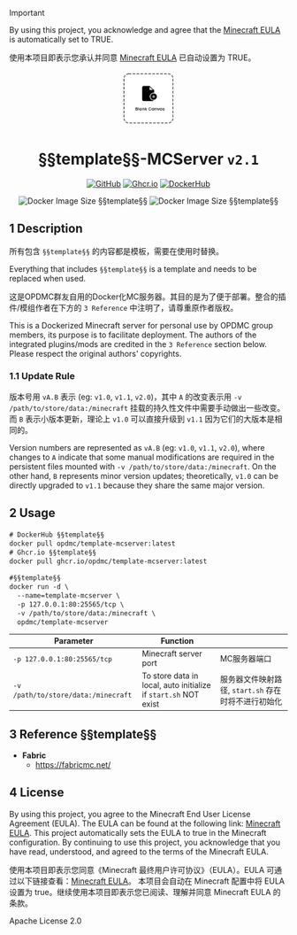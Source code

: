 > [!IMPORTANT]
> 
> By using this project, you acknowledge and agree that the [Minecraft EULA](https://account.mojang.com/documents/minecraft_eula) is automatically set to TRUE.
> 
> 使用本项目即表示您承认并同意 [Minecraft EULA](https://account.mojang.com/documents/minecraft_eula) 已自动设置为 TRUE。

<div align="center">
	<img §§template§§ src="https://github.com/OPDMC/Template-MCServer/raw/main/docs/%23README/icon.png" width="20%"/>
    <h1>§§template§§-MCServer <code>v2.1</code></h1>
	<a §§template§§ href='https://github.com/OPDMC/Template-MCServer'><img src="https://img.shields.io/badge/-GitHub-3A3A3A?style=flat&amp;logo=GitHub&amp;logoColor=white" referrerpolicy="no-referrer" alt="GitHub"></a>
	<a §§template§§ href='https://github.com/OPDMC/Template-MCServer/pkgs/container/template-mcserver'><img src="https://img.shields.io/badge/Ghcr.io-v2.1-555555?labelColor=8957E5&style=flat&amp;logo=GitHub&amp;logoColor=white" referrerpolicy="no-referrer" alt="Ghcr.io"></a>
	<a §§template§§ href='https://hub.docker.com/r/opdmc/template-mcserver'><img src="https://img.shields.io/badge/DockerHub-v2.1-555555?labelColor=1c90ed&style=flat&amp;logo=Docker&amp;logoColor=white" referrerpolicy="no-referrer" alt="DockerHub"></a>

![Docker Image Size §§template§§](https://img.shields.io/docker/image-size/opdmc/template-mcserver?arch=amd64&label=AMD64&color=006688) ![Docker Image Size §§template§§](https://img.shields.io/docker/image-size/opdmc/template-mcserver?arch=arm64&label=ARM64&color=008866)
    </tr>
</div>


## 1 Description

所有包含 `§§template§§` 的内容都是模板，需要在使用时替换。

Everything that includes `§§template§§` is a template and needs to be replaced when used.

这是OPDMC群友自用的Docker化MC服务器。其目的是为了便于部署。整合的插件/模组作者在下方的 `3 Reference` 中注明了，请尊重原作者版权。

This is a Dockerized Minecraft server for personal use by OPDMC group members, its purpose is to facilitate deployment. The authors of the integrated plugins/mods are credited in the `3 Reference` section below. Please respect the original authors' copyrights.

### 1.1 Update Rule

版本号用 `vA.B` 表示 (eg: `v1.0`, `v1.1`, `v2.0`)，其中 `A` 的改变表示用 `-v /path/to/store/data:/minecraft` 挂载的持久性文件中需要手动做出一些改变。而 `B` 表示小版本更新，理论上 `v1.0` 可以直接升级到 `v1.1` 因为它们的大版本是相同的。

Version numbers are represented as `vA.B` (eg: `v1.0`, `v1.1`, `v2.0`), where changes to `A` indicate that some manual modifications are required in the persistent files mounted with `-v /path/to/store/data:/minecraft`. On the other hand, `B` represents minor version updates; theoretically, `v1.0` can be directly upgraded to `v1.1` because they share the same major version.

## 2 Usage

```shell
# DockerHub §§template§§
docker pull opdmc/template-mcserver:latest
# Ghcr.io §§template§§
docker pull ghcr.io/opdmc/template-mcserver:latest
```

```shell
#§§template§§
docker run -d \
  --name=template-mcserver \
  -p 127.0.0.1:80:25565/tcp \
  -v /path/to/store/data:/minecraft \
  opdmc/template-mcserver
```

| Parameter                             | Function                                                        |                                  |
|---------------------------------------|-----------------------------------------------------------------|----------------------------------|
| `-p 127.0.0.1:80:25565/tcp`           | Minecraft server port                                           | MC服务器端口                          |
| `-v /path/to/store/data:/minecraft`   | To store data in local, auto initialize if `start.sh` NOT exist | 服务器文件映射路径, `start.sh` 存在时将不进行初始化 |

## 3 Reference §§template§§

- **Fabric**
  - https://fabricmc.net/

## 4 License

By using this project, you agree to the Minecraft End User License Agreement (EULA). The EULA can be found at the following link: [Minecraft EULA](https://account.mojang.com/documents/minecraft_eula).  This project automatically sets the EULA to true in the Minecraft configuration. By continuing to use this project, you acknowledge that you have read, understood, and agreed to the terms of the Minecraft EULA.

使用本项目即表示您同意《Minecraft 最终用户许可协议》（EULA）。EULA 可通过以下链接查看：[Minecraft EULA](https://account.mojang.com/documents/minecraft_eula)。 本项目会自动在 Minecraft 配置中将 EULA 设置为 true。继续使用本项目即表示您已阅读、理解并同意 Minecraft EULA 的条款。

Apache License 2.0
